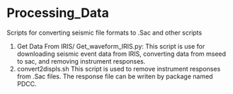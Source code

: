 # Processing_Data
Scripts for converting seismic file formats to .Sac and other scripts

1. Get Data From IRIS/
  Get_waveform_IRIS.py: This script is use for downloading seismic event data from IRIS, converting data from mseed to sac, and removing instrument responses.
2. convert2displs.sh
  This script is used to remove instrument responses from .Sac files.
  The response file can be writen by package named PDCC.
